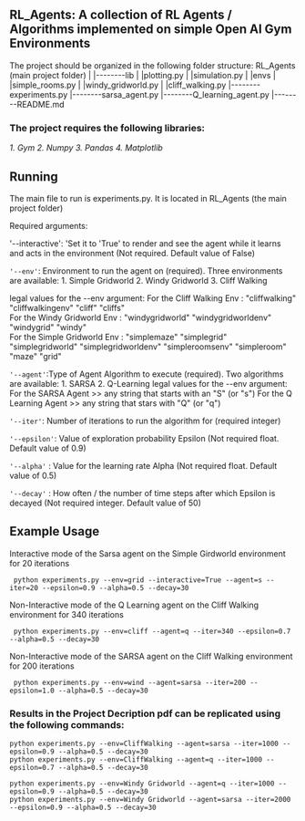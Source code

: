 ## RL_Agents: A collection of RL Agents / Algorithms implemented on simple Open AI Gym Environments

The project should be organized in the following folder structure:
RL_Agents (main project folder)
|
|--------lib
|          |plotting.py
|	   |simulation.py
|          |envs
|            |simple_rooms.py
|            |windy_gridworld.py
|	     |cliff_walking.py
|--------experiments.py
|--------sarsa_agent.py
|--------Q_learning_agent.py
|--------README.md

### The project requires the following libraries:
*1. Gym
2. Numpy
3. Pandas
4. Matplotlib*

## Running

The main file to run is experiments.py. It is located in RL_Agents (the main project folder)

Required arguments:

'--interactive': 'Set it to 'True' to render and see the agent while it learns and acts in the environment (Not required. Default value of False)

```'--env'```: Environment to run the agent on (required). Three environments are available:
													1. Simple Gridworld
										      2. Windy Gridworld
										      3. Cliff Walking

legal values for the --env argument:
    For the Cliff Walking Env : "cliffwalking" "cliffwalkingenv"     "cliff"      "cliffs"     
    For the Windy Gridworld Env : "windygridworld"  "windygridworldenv"     "windygrid"    "windy"     
    For the Simple Gridworld Env : "simplemaze" "simplegrid" "simplegridworld" "simplegridworldenv" "simpleroomsenv"  "simpleroom"  "maze"  "grid"

```'--agent'```:Type of Agent Algorithm to execute (required). Two algorithms are available:
																	1. SARSA
									      	        2. Q-Learning
legal values for the --env argument:
	For the SARSA Agent      >> any string that starts with an "S" (or "s")
	For the Q Learning Agent >> any string that stars with "Q" (or "q")

```'--iter'```: Number of iterations to run the algorithm for (required integer)

```'--epsilon'```: Value of exploration probability Epsilon (Not required float. Default value of 0.9)

```'--alpha'``` : Value for the learning rate Alpha (Not required float. Default value of 0.5)

```'--decay'``` : How often / the number of time steps after which Epsilon is decayed (Not required integer. Default value of 50)

## Example Usage

Interactive mode of the Sarsa agent on the Simple Girdworld environment for 20 iterations

```
 python experiments.py --env=grid --interactive=True --agent=s --iter=20 --epsilon=0.9 --alpha=0.5 --decay=30
```

Non-Interactive mode of the Q Learning agent on the Cliff Walking environment for 340 iterations
```
 python experiments.py --env=cliff --agent=q --iter=340 --epsilon=0.7 --alpha=0.5 --decay=30
```

Non-Interactive mode of the SARSA agent on the Cliff Walking environment for 200 iterations
```
 python experiments.py --env=wind --agent=sarsa --iter=200 --epsilon=1.0 --alpha=0.5 --decay=30
```
### Results in the Project Decription pdf can be replicated using the following commands:
```
python experiments.py --env=CliffWalking --agent=sarsa --iter=1000 --epsilon=0.9 --alpha=0.5 --decay=30
python experiments.py --env=CliffWalking --agent=q --iter=1000 --epsilon=0.7 --alpha=0.5 --decay=30

python experiments.py --env=Windy Gridworld --agent=q --iter=1000 --epsilon=0.9 --alpha=0.5 --decay=30
python experiments.py --env=Windy Gridworld --agent=sarsa --iter=2000 --epsilon=0.9 --alpha=0.5 --decay=30
```
